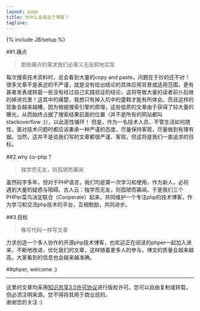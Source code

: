 ```yaml
---
layout: page
title: 为什么会有这个博客？
tagline:
---
```

{% include JB/setup %}


##1.痛点        
> 那些痛点的需求我们必需义无反顾地实现   

每次搜索技术资料时，总会看到大量的copy and paste，问题在于抄的还不对！很多文章不是表述的不严谨，就是没有给出结论的具体应用背景或适用范围，更有甚者发表或转载一些没有经过自己实践验证的结论，这将导致大量的读者前仆后继的掉进坑里！这其中的痛楚，我想只有掉入坑中的童鞋才能有所体会。而且这样的现象会越来越糟，因为根据搜索引擎的原理，这些低质的文章由于获得了较大量的曝光，从而始终占据了搜索结果前面的位置（并不是所有的网站都叫stackoverflow :)），以此恶性循环！
但是，作为一名技术人员，不管生活如何随性，面对技术问题时都应该秉承一种严谨的态度，尽量保持客观，尽量做到有理有据。当然，这并不是说我们写的文章都很严谨、客观，但这将是我们一直追求的目标。

##2.why co-php？        
> 独学而无友，则孤陋而寡闻   

虽然码字多年，但对于PHP语言，我们均是第一次学习和使用，作为新人，必将遇到大量的疑惑与阻碍。古人云：独学而无友，则孤陋而寡闻。于是我们三个PHPer菜鸟决定联合（Cooperate）起来，共同维护一个专注php的技术博客，作为学习和交流php技术的平台，互相勉励，共同进步。


##3.目标       
> 像写代码一样写文章

力求创造一个多人协作的开源php技术博客，也欢迎正在阅读的phper一起加入进来，不断地改进、优化我们的文章，这样随着更多人的参与，博文的质量会越来越高，大家看到的信息也会越来越准确。

   
##phper, welcome :)








 




*****     

这里的文章均采用<a href="http://creativecommons.org/licenses/by-nc-nd/3.0/deed.zh" target="_blank">知识共享3.0许可协议</a>进行版权许可。您可以自由复制或转载，但必须注明来源。您不得将其用于商业目的。    
谢谢您的关注 :)